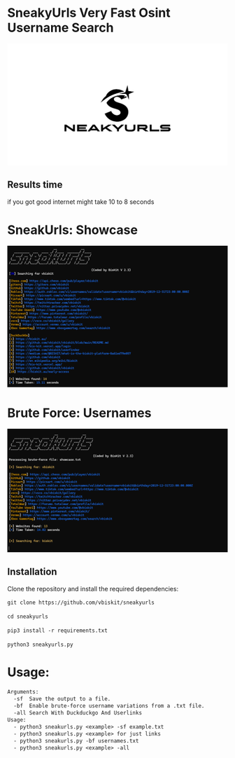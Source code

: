 # SneakyUrls Very Fast Osint Username Search 
![Screenshot](sneakyurl.jpg)

## Results time 

if you got good internet might take 10 to 8 seconds

# SneakUrls: Showcase
![sneak](sneakurls.png)

# Brute Force: Usernames
![bruteforce](bruteforce.png)

## Installation 
Clone the repository and install the required dependencies:  
```
git clone https://github.com/vbiskit/sneakyurls

cd sneakyurls

pip3 install -r requirements.txt

python3 sneakyurls.py
```
# Usage:
```
Arguments:
  -sf  Save the output to a file.
  -bf  Enable brute-force username variations from a .txt file.
  -all Search With Duckduckgo And Userlinks
Usage:
  - python3 sneakurls.py <example> -sf example.txt
  - python3 sneakurls.py <example> for just links
  - python3 sneakurls.py -bf usernames.txt
  - python3 sneakurls.py <example> -all
